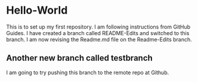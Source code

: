 # Hello-World
This is to set up my first repository.
I am following instructions from GitHub Guides.
I have created a branch called README-Edits and switched to this branch.
I am now revising the Readme.md file on the Readme-Edits branch.
## Another new branch called testbranch
I am going to try pushing this branch to the remote repo at Github.

